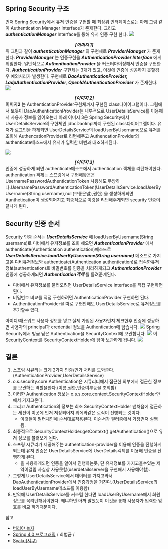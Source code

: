 ## Spring Security 구조
먼저 Spring Security에서 유저 인증을 구현할 때 최상위 인터페이스로는 아래 그림 같이 Authentication Manager Interface가 존재한다. 그리고 ***authenticationManager*** Interface를 통해 유저 인증 구현 한다.
![](http://i.imgur.com/m5dfYew.png)
***<center>[이미지 1]</center>***
위 그림과 같이 ***authenticationManager*** 의 구현체로 ***ProviderManager*** 가 존재한다. ***ProviderManager*** 는 인증구현을 ***AuthenticationProvider Interface*** 에게 위임한다. 일반적으로 ***AuthenticationProvider*** 을 커스터마이징해서 인증을 구현한다. ***AuthenticationProvider*** 구현체는 3개가 있고, 이것에 인증에 성공하지 못할경우 예외처리가 발생한다. 구현체로 ***DaoAuthenticationProvider, LadpAuthenticationProvider, OpenIdAuthenticationProvider*** 가 존재한다.
![](http://i.imgur.com/ByfYXXm.png)

***<center>[이미지 2]</center>***
**이미지2** 는 AuthenticationProvider구현체까지 구현된 class다이어그램이다. 그림에서 보듯이 DaoAuthenticationProvider는 내부적으로 UserDetailsService를 이용해서 사용자 정보를 읽어오는데 아래 이미지 3은 Spring Security에서 UserDetailsService의 구현체인 jdbcDaoImpl까지 구현된 class다이어그램이다. 유저가 로그인을 하게되면 UserDetailsService의 loadUserByUsername으로 유저를 조회해 AuthencationProvider로 리턴해주고 AuthencationProvider의 authenticate메소드에서 유저가 입력한 비번과 대조하게된다.

![](http://i.imgur.com/nCawRsL.png)
***<center>[이미지 3]</center>***
인증에 성공하게 되면 authenticate메소드에서 authentication 객체를 리턴해야한다. authentication 객체는 스프링에서 구현해놓은은 UsernamePasswordAuthenticationToken 사용해도 무방하다.UsernamePasswordAuthenticationToken(UserDetailsService.loadUserByUsername(String username),null(보통은널),권한) 을 생성하게되면 Aunthetication이 생성되어지고 최종적으로 이것을 리턴해주게되면 security 인증이 끝나게 된다.

## Security 인증 순서
Security 인증 순서는 ***UserDetailsService*** 에 loadUserByUsername(String username)로 디비에서 유저정보를 조회 해오면 ***AuthenticationProvider*** 에서 authenticate(Authentication authentication)메소드로 ***UserDetailsService.loadUserByUsername(String username)*** 메소드로 가지고온 디비유저정보와 authenticate(Authentication authentication)로 접속한유저 정보(authentication)로 비밀번호를 인증을 처리하게되고 ***AuthenticationProvider***  인증에 성공하게되면 ***Authentication객체*** 를 돌려준게된다.
* 디비에서 유저정보를 불러오려면 UserDetailsService interface를 직접 구현하면 된다.
* 비밀번호 비교를 직접 구현하려면 AuthenticationProvider 구현하면 된다.
* AuthenticationProvider을 따로 구현안해도 UserDetailsService로 유저정보를 추가할수 있다.

아이디/패스워드 사용자 정보를 넣고 실제 가입된 사용자인지 체크한후 인증에 성공하면 사용자의 principal과 credential 정보를 Authentication에 담습니다.
![](http://i.imgur.com/77uaOY2.png)
Spring Security에서 방금 담은 Authentication을  SecurityContext에 보관합니다.
![](http://i.imgur.com/0PY4TWC.png)
이 SecurityContext를 SecurityContextHolder에 담아 보관하게 됩니다.
![](http://i.imgur.com/a3pQv6A.png)
## 결론

1. 스프링 시큐리는 크게 2가지 인증/인가 처리를 도와준다. (AuthenticationProvider,UserDetailsService)
2. o.s.security.core.Authentication은 시큐리티에서 접근한 외부에서 접근한 정보를 보관하는 역할을한다.(이름,권한,인증여부등을 조회함)
3. 이러한 Authentication 정보는 o.s.s.core.context.SecurityContextHolder안에서 가지고온다.
4. 그리고 Authentication의 정보는 최초 SecurityContextHolder 맨처음에 접근하는 세션이 이곳에 먼저 저장되어져 위에와같은 로직이 진행되는 것이다.
    * 이것들이 필터체인에 순서대로적용된다. 이순서가 필터중에서 가장먼저 실행됨.
5. 최종적으로 SecurityContextHolder.getContext().getAuthentication()으로 유저 정보를 불러오게 된다.
6. 스프링 시큐리가 제공해주는 authentication-provider을 이용해 인증을 진행하게되는데 유저 인증은 UserDetailsService에 UserDetails객체를 이용해 인증을 진행하게 된다.
    * <jdbc-user-service>을 사용하게되면 인증을 알아서 진행하는듯, 단 유저정보를 가지고올수있는 제약이걸림 사실상 사용못함(userdetailsserver을 구현해서 사용해야함).
7. 그렇게 UserDetailsService에서 데이터를 가지고와서 DaoAuthenticationProvider에서 인증과정을 거친다.(UserDetailsService의 loadUserByUsername메소드를 이용함)
8. 만약에 UserDetailsService를 커스텀 한다면 loadUserByUsername에서 회원정보를 꼭리턴해줘야한다. 왜냐하면 아까 말했듯이 이것을 통해 사용자가 입력한 암호를 비교 하기때문이다.


참고<br>
* [버리야 놀자](http://flyburi.com/584) <br>
* [Spring 4.0 프로그래밍](http://storefarm.naver.com/dcvirus/products/458328014?NaPm=ct%3Dj06r6ydk%7Cci%3D1744f23aa4586709889a372fc15683afa2b4928e%7Ctr%3Dsls%7Csn%3D182521%7Chk%3Dab9fe496302792c50421edea06a3e322286ad2b9) / 최범균 /<br>
* [Syaku(샤쿠)](http://syaku.tistory.com/286)<br>
